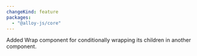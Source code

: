 ```yaml
---
changeKind: feature
packages:
  - "@alloy-js/core"
---
```


Added Wrap component for conditionally wrapping its children in another component.